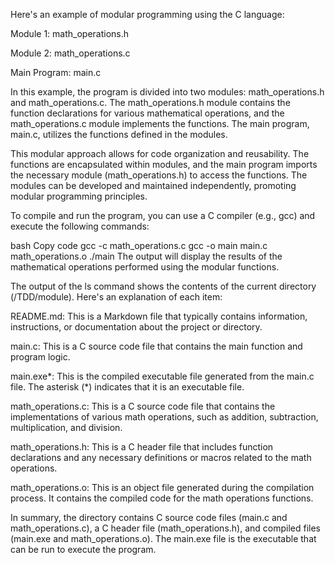 Here's an example of modular programming using the C language:

Module 1: math_operations.h

Module 2: math_operations.c

Main Program: main.c

In this example, the program is divided into two modules: math_operations.h and math_operations.c. The math_operations.h module contains the function declarations for various mathematical operations, and the math_operations.c module implements the functions. The main program, main.c, utilizes the functions defined in the modules.

This modular approach allows for code organization and reusability. The functions are encapsulated within modules, and the main program imports the necessary module (math_operations.h) to access the functions. The modules can be developed and maintained independently, promoting modular programming principles.

To compile and run the program, you can use a C compiler (e.g., gcc) and execute the following commands:

bash
Copy code
gcc -c math_operations.c
gcc -o main main.c math_operations.o
./main
The output will display the results of the mathematical operations performed using the modular functions.






The output of the ls command shows the contents of the current directory (/TDD/module). Here's an explanation of each item:

README.md: This is a Markdown file that typically contains information, instructions, or documentation about the project or directory.

main.c: This is a C source code file that contains the main function and program logic.

main.exe*: This is the compiled executable file generated from the main.c file. The asterisk (*) indicates that it is an executable file.

math_operations.c: This is a C source code file that contains the implementations of various math operations, such as addition, subtraction, multiplication, and division.

math_operations.h: This is a C header file that includes function declarations and any necessary definitions or macros related to the math operations.

math_operations.o: This is an object file generated during the compilation process. It contains the compiled code for the math operations functions.

In summary, the directory contains C source code files (main.c and math_operations.c), a C header file (math_operations.h), and compiled files (main.exe and math_operations.o). The main.exe file is the executable that can be run to execute the program.







